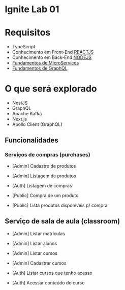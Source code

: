 # Ignite Lab 01

# Requisitos 

- TypeScript
- Conhecimento em Front-End [REACTJS](https://www.rocketseat.com.br/)
- Conhecimento em Back-End [NODEJS](https://www.rocketseat.com.br/)
- [Fundamentos de MicroServices](https://www.youtube.com/watch?v=wcz_eDi2iIk)
- [Fundamentos de GraphQL](https://www.youtube.com/watch?v=6SZOPKs9SUg)

# O que será explorado

- NestJS
- GraphQL
- Apache Kafka
- Next.js
- Apollo Client (GraphQL)

## Funcionalidades

### Serviços de compras (purchases)

- [Admin] Cadastro de produtos
- [Admin] Listagem de produtos

- [Auth] Listagem de compras

- [Public] Compra de um produto
- [Public] Lista produtos disponíveis p/ compra

## Serviço de sala de aula (classroom)

- [Admin] Listar matrículas
- [Admin] Listar alunos
- [Admin] Listar cursos
- [Admin] Cadastrar cursos

- [Auth] Listar cursos que tenho acesso
- [Auth] Acessar conteúdo do curso
